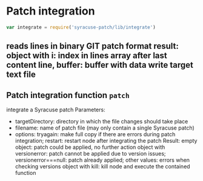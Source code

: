 # Patch integration  
```javascript
var integrate = require('syracuse-patch/lib/integrate')  
```

reads lines in binary GIT patch format
result: object with i: index in lines array after last content line, buffer: buffer with data
write target text file
-------------
## Patch integration function `patch`
integrate a Syracuse patch
Parameters:
- targetDirectory: directory in which the file changes should take place
- filename: name of patch file (may only contain a single Syracuse patch)
- options: tryagain: make full copy if there are errors during patch integration; restart: restart node after integrating the patch
Result: empty object: patch could be applied, no further action
        object with versionerror: patch cannot be applied due to version issues; versionerror===null: patch already applied; other values: errors when checking versions
        object with kill: kill node and execute the contained function
